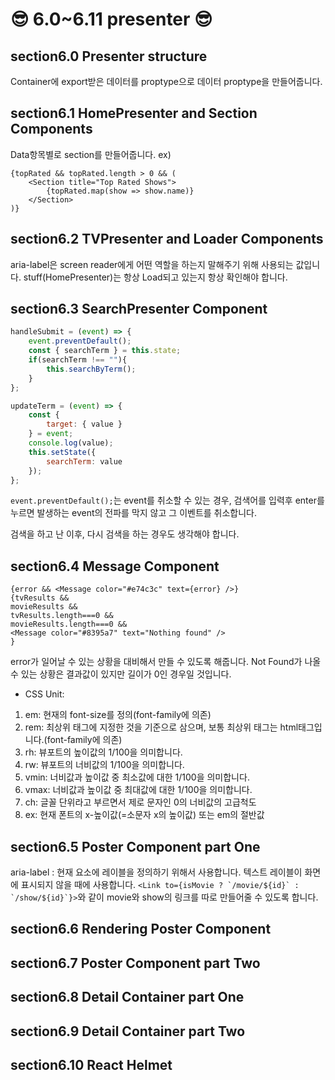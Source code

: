 # 😎 6.0~6.11 presenter 😎

## section6.0 Presenter structure

Container에 export받은 데이터를 proptype으로 데이터 proptype을 만들어줍니다.

## section6.1 HomePresenter and Section Components

Data항목별로 section를 만들어줍니다.
ex)
```javascripts
{topRated && topRated.length > 0 && (
    <Section title="Top Rated Shows">
        {topRated.map(show => show.name)}
    </Section>
)}
```

## section6.2 TVPresenter and Loader Components

aria-label은 screen reader에게 어떤 역할을 하는지 말해주기 위해 사용되는 값입니다.
stuff(HomePresenter)는 항상 Load되고 있는지 항상 확인해야 합니다.
 
## section6.3 SearchPresenter Component

```javascript
handleSubmit = (event) => {
    event.preventDefault();
    const { searchTerm } = this.state;
    if(searchTerm !== ""){
        this.searchByTerm();
    }
};

updateTerm = (event) => {
    const { 
        target: { value } 
    } = event;
    console.log(value);
    this.setState({
        searchTerm: value
    });
};
```

```event.preventDefault();```는 event를 취소할 수 있는 경우, 검색어를 입력후 enter를 누르면 발생하는 event의 전파를 막지 않고 그 이벤트를 취소합니다. 

검색을 하고 난 이후, 다시 검색을 하는 경우도 생각해야 합니다.

## section6.4 Message Component

```javascripts
{error && <Message color="#e74c3c" text={error} />}
{tvResults && 
movieResults && 
tvResults.length===0 && 
movieResults.length===0 && 
<Message color="#8395a7" text="Nothing found" />
}
```

error가 일어날 수 있는 상황을 대비해서 만들 수 있도록 해줍니다. 
Not Found가 나올 수 있는 상황은 결과값이 있지만 길이가 0인 경우일 것입니다. 

* CSS Unit:

1. em: 현재의 font-size를 정의(font-family에 의존)
2. rem: 최상위 태그에 지정한 것을 기준으로 삼으며, 보통 최상위 태그는 html태그입니다.(font-family에 의존)
3. rh: 뷰포트의 높이값의 1/100을 의미합니다.
4. rw: 뷰포트의 너비값의 1/100을 의미합니다.
5. vmin: 너비값과 높이값 중 최소값에 대한 1/100을 의미합니다.
6. vmax: 너비값과 높이값 중 최대값에 대한 1/100을 의미합니다.
7. ch: 글꼴 단위라고 부르면서 제로 문자인 0의 너비값의 고급척도
8. ex: 현재 폰트의 x-높이값(=소문자 x의 높이값) 또는 em의 절반값

## section6.5 Poster Component part One

aria-label : 현재 요소에 레이블을 정의하기 위해서 사용합니다. 텍스트 레이블이 화면에 표시되지 않을 때에 사용합니다.
```<Link to={isMovie ? `/movie/${id}` : `/show/${id}`}>```와 같이 movie와 show의 링크를 따로 만들어줄 수 있도록 합니다.

## section6.6 Rendering Poster Component

## section6.7 Poster Component part Two

## section6.8 Detail Container part One

## section6.9 Detail Container part Two

## section6.10 React Helmet

